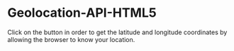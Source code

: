 # Geolocation-API-HTML5
Click on the button in order to get the latitude and longitude coordinates by allowing the browser to know your location.

